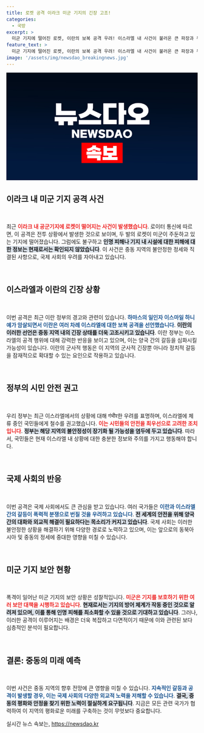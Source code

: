 ```yaml
---
title: 로켓 공격 이라크 미군 기지의 긴장 고조!
categories:
  - 국방
excerpt: >
  미군 기지에 떨어진 로켓, 이란의 보복 공격 우려! 이스라엘 내 사건이 불러온 큰 파장과 우리 정부의 긴급 경고, 지금 자세히 확인하세요!
feature_text: >
  미군 기지에 떨어진 로켓, 이란의 보복 공격 우려! 이스라엘 내 사건이 불러온 큰 파장과 우리 정부의 긴급 경고, 지금 자세히 확인하세요!
image: '/assets/img/newsdao_breakingnews.jpg'
---
```


<p><img src="/assets/img/newsdao_breakingnews.jpg" alt="koreaapp 속보" /></p>

<h2 data-ke-size="size26">이라크 내 미군 기지 공격 사건</h2>

<p data-ke-size="size16">&nbsp;</p>

<p>최근 <b><span style="color: #ee2323;">이라크 내 공군기지에 로켓이 떨어지는 사건이 발생했습니다</span></b>. 로이터 통신에 따르면, 이 공격은 전투 상황에서 발생한 것으로 보이며, 두 발의 로켓이 미군이 주둔하고 있는 기지에 떨어졌습니다. 그럼에도 불구하고 <b><span style="background-color: #21538527;">인명 피해나 기지 내 시설에 대한 피해에 대한 정보는 현재로서는 확인되지 않았습니다</span></b>. 이 사건은 중동 지역의 불안정한 정세와 직결된 사항으로, 국제 사회의 우려를 자아내고 있습니다. </p>

<p data-ke-size="size16">&nbsp;</p>

<h2 data-ke-size="size26">이스라엘과 이란의 긴장 상황</h2>

<p data-ke-size="size16">&nbsp;</p>

<p>이번 공격은 최근 이란 정부의 경고와 관련이 있습니다. <b><span style="color: #1a5490;">하마스의 일인자 이스마일 하니예가 암살되면서 이란은 여러 차례 이스라엘에 대한 보복 공격을 선언했습니다</span></b>. <b><span style="background-color: #21538527;">이란의 이러한 선언은 중동 지역 내의 긴장 상태를 더욱 고조시키고 있습니다</span></b>. 이란 정부는 이스라엘의 공격 행위에 대해 강력한 반응을 보이고 있으며, 이는 양국 간의 갈등을 심화시킬 가능성이 있습니다. 이란의 군사적 행동은 이 지역의 군사적 긴장뿐 아니라 정치적 갈등을 잠재적으로 확대할 수 있는 요인으로 작용하고 있습니다.</p>

<p data-ke-size="size16">&nbsp;</p>

<h2 data-ke-size="size26">정부의 시민 안전 권고</h2>

<p data-ke-size="size16">&nbsp;</p>

<p>우리 정부는 최근 이스라엘에서의 상황에 대해 गंभीर한 우려를 표명하며, 이스라엘에 체류 중인 국민들에게 철수를 권고했습니다. <b><span style="color: #ee2323;">이는 시민들의 안전을 최우선으로 고려한 조치입니다</span></b>. <b><span style="background-color: #21538527;">정부는 해당 지역의 불안정성이 장기화 될 가능성을 염두에 두고 있습니다</span></b>. 따라서, 국민들은 현재 이스라엘 내 상황에 대한 충분한 정보와 주의를 가지고 행동해야 합니다.</p>

<p data-ke-size="size16">&nbsp;</p>

<h2 data-ke-size="size26">국제 사회의 반응</h2>

<p data-ke-size="size16">&nbsp;</p>

<p>이번 공격은 국제 사회에서도 큰 관심을 받고 있습니다. 여러 국가들은 <b><span style="color: #1a5490;">이란과 이스라엘 간의 갈등이 폭력적 분쟁으로 번질 것을 우려하고 있습니다</span></b>. <b><span style="background-color: #21538527;">전 세계의 안전을 위해 양국 간의 대화와 외교적 해결이 필요하다는 목소리가 커지고 있습니다</span></b>. 국제 사회는 이러한 불안정한 상황을 해결하기 위해 다양한 경로로 노력하고 있으며, 이는 앞으로의 동북아시아 및 중동의 정세에 중대한 영향을 미칠 수 있습니다.</p>

<p data-ke-size="size16">&nbsp;</p>

<h2 data-ke-size="size26">미군 기지 보안 현황</h2>

<p data-ke-size="size16">&nbsp;</p>

<p>폭격이 일어난 미군 기지의 보안 상황은 성찰적입니다. <b><span style="color: #ee2323;">미군은 기지를 보호하기 위한 여러 보안 대책을 시행하고 있습니다</span></b>. <b><span style="background-color: #21538527;">현재로서는 기지의 방어 체계가 작동 중인 것으로 알려져 있으며, 이를 통해 인명 피해를 최소화할 수 있을 것으로 기대하고 있습니다</span></b>. 그러나, 이러한 공격이 이루어지는 배경은 더욱 복잡하고 다면적이기 때문에 이와 관련된 보다 심층적인 분석이 필요합니다.</p>

<p data-ke-size="size16">&nbsp;</p>

<h2 data-ke-size="size26">결론: 중동의 미래 예측</h2>

<p data-ke-size="size16">&nbsp;</p>

<p>이번 사건은 중동 지역의 향후 전망에 큰 영향을 미칠 수 있습니다. <b><span style="color: #1a5490;">지속적인 갈등과 공격이 발생할 경우, 이는 국제 사회의 다양한 외교적 노력을 저해할 수 있습니다</span></b>. <b><span style="background-color: #21538527;">결국, 중동의 평화와 안정을 찾기 위한 노력이 절실하게 요구됩니다</span></b>. 지금은 모든 관련 국가가 협력하여 이 지역의 평화로운 미래를 구축하는 것이 무엇보다 중요합니다.</p>
실시간 뉴스 속보는, <a href="https://newsdao.kr" rel="dofollow">https://newsdao.kr</a>


